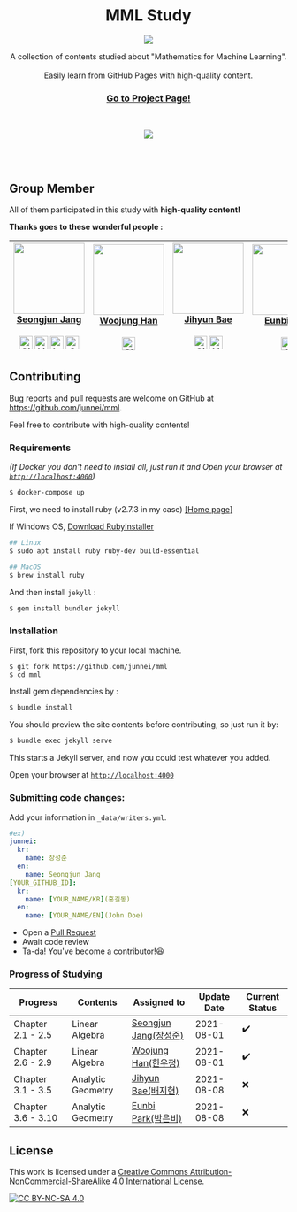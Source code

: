 <p align="center">
    <h1 align="center">MML Study</h1>
    <p align="center">
      <img src="https://github.com/junnei/mml/blob/main/assets/images/logo.png?raw=true">
    </p>
    <p align="center">
        A collection of contents studied about "Mathematics for Machine Learning".<br><br>Easily learn from GitHub Pages with high-quality content.
    </p>
    <h3>
        <p align="center">
            <strong>
                <a href="https://junnei.github.io/mml/en">Go to Project Page!</a>
            </strong>
        </p>
    </h3>
    <br>
    <p align="center">
        <a href="http://creativecommons.org/licenses/by-nc-sa/4.0/" alt="CC BY-NC-SA 4.0">
            <img src="https://img.shields.io/badge/License-CC%20BY--NC--SA%204.0-blue.svg">
        </a>
    </p>
    <br><br>
</p>



## Group Member

All of them participated in this study with <b>high-quality content!</b>

<b>Thanks goes to these wonderful people :</b>

<!-- ALL-CONTRIBUTORS-LIST:START - Do not remove or modify this section -->
<!-- prettier-ignore -->
| [<img src="https://avatars.githubusercontent.com/u/41983244?v=4" width="128px;"/><br><b>Seongjun Jang</b>](https://github.com/junnei)<br><br><a href="https://junnei.github.io"><img src="https://edent.github.io/SuperTinyIcons/images/svg/github.svg" width="24" title="GitHub" /></a> <a href="https://www.linkedin.com/in/xun"><img src="https://edent.github.io/SuperTinyIcons/images/svg/linkedin.svg" width="24" title="LinkedIn" /></a> <a href="https://www.instagram.com/worg._.grow"><img src="https://edent.github.io/SuperTinyIcons/images/svg/instagram.svg" width="24" title="Instagram" /></a> <a href="https://soundcloud.com/ljobavastjqn"><img src="https://edent.github.io/SuperTinyIcons/images/svg/soundcloud.svg" width="24" title="SoundCloud" /></a>| [<img src="https://avatars.githubusercontent.com/u/72767245?v=4" width="128px;"/><br><b>Woojung Han</b>](https://github.com/dnwjddl)<br><br><a href="https://dnwjddl.github.io"><img src="https://edent.github.io/SuperTinyIcons/images/svg/github.svg" width="24" title="GitHub" /></a> | [<img src="https://avatars.githubusercontent.com/u/70308402?v=4" width="128px;"/><br><b>Jihyun Bae</b>](https://github.com/dobby-help)<br><br><a href="https://github.com/dobby-help"><img src="https://edent.github.io/SuperTinyIcons/images/svg/github.svg" width="24" title="GitHub" /></a> <a href="https://www.linkedin.com/in/지현-배-7613031b2"><img src="https://edent.github.io/SuperTinyIcons/images/svg/linkedin.svg" width="24" title="LinkedIn" /></a> | [<img src="https://avatars.githubusercontent.com/u/69047310?v=4" width="128px;"/><br><b>Eunbi Park</b>](https://github.com/bluvory)<br><br><a href="https://github.com/bluvory"><img src="https://edent.github.io/SuperTinyIcons/images/svg/github.svg" width="24" title="GitHub" /></a> |
| :---: | :---: | :---: | :---: |
<!-- ALL-CONTRIBUTORS-LIST:END -->

## Contributing

Bug reports and pull requests are welcome on GitHub at https://github.com/junnei/mml.

Feel free to contribute with high-quality contents!


### Requirements

*(If Docker you don't need to install all, just run it and Open your browser at [`http://localhost:4000`](http://localhost:4000))*
```bash
$ docker-compose up
```

First, we need to install ruby (v2.7.3 in my case) [[Home page]](https://www.ruby-lang.org/ko/downloads/)


If Windows OS, [Download RubyInstaller](https://rubyinstaller.org/downloads/)

```bash
## Linux
$ sudo apt install ruby ruby-dev build-essential

## MacOS
$ brew install ruby
```

And then install `jekyll` :

```bash
$ gem install bundler jekyll
```

### Installation

First, fork this repository to your local machine.

```bash
$ git fork https://github.com/junnei/mml
$ cd mml
```


Install gem dependencies by :

```bash
$ bundle install
```

You should preview the site contents before contributing, so just run it by:

```bash
$ bundle exec jekyll serve
```
This starts a Jekyll server, and now you could test whatever you added.

Open your browser at [`http://localhost:4000`](http://localhost:4000)

### Submitting code changes:

Add your information in `_data/writers.yml`.

```yml
#ex)
junnei:
  kr:
    name: 장성준
  en:
    name: Seongjun Jang
[YOUR_GITHUB_ID]:
  kr:
    name: [YOUR_NAME/KR](홍길동)
  en:
    name: [YOUR_NAME/EN](John Doe)
```

- Open a [Pull Request](https://github.com/junnei/mml/pulls)
- Await code review
- Ta-da! You've become a contributor!😆

### Progress of Studying

| Progress  | Contents  | Assigned to   | Update Date | Current Status | 
|-----------|-----------|---------------|-------------|----------------|
| Chapter 2.1 - 2.5  | Linear Algebra    |[Seongjun Jang(장성준)](https://github.com/junnei)| 2021-08-01 | ✔️
| Chapter 2.6 - 2.9  | Linear Algebra    |[Woojung Han(한우정)](https://github.com/dnwjddl) | 2021-08-01 | ✔️
| Chapter 3.1 - 3.5  | Analytic Geometry |[Jihyun Bae(배지현)](https://github.com/dobby-help)           | 2021-08-08 | ❌
| Chapter 3.6 - 3.10 | Analytic Geometry |[Eunbi Park(박은비)](https://github.com/bluvory)  | 2021-08-08 | ❌


## License

This work is licensed under a
[Creative Commons Attribution-NonCommercial-ShareAlike 4.0 International License][cc-by-nc-sa].

[![CC BY-NC-SA 4.0][cc-by-nc-sa-image]][cc-by-nc-sa]

[cc-by-nc-sa]: http://creativecommons.org/licenses/by-nc-sa/4.0/
[cc-by-nc-sa-image]: https://licensebuttons.net/l/by-nc-sa/4.0/88x31.png
